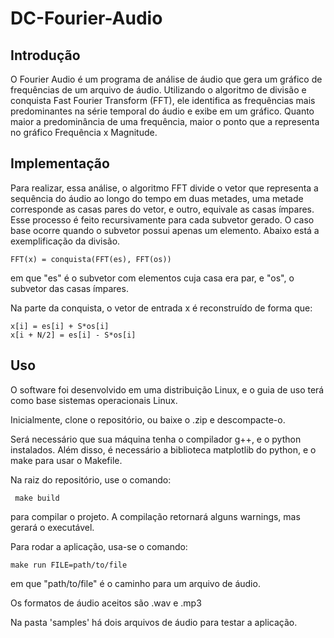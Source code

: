 # DC-Fourier-Audio

## Introdução

O Fourier Audio é um programa de análise de áudio que gera um gráfico de frequências de um arquivo de áudio. Utilizando o algoritmo de divisão e conquista Fast Fourier Transform (FFT), ele identifica as frequências mais predominantes na série temporal do áudio e exibe em um gráfico. Quanto maior a predominância de uma frequência, maior o ponto que a representa no gráfico Frequência x Magnitude.

## Implementação

Para realizar, essa análise, o algoritmo FFT divide o vetor que representa a sequência do áudio ao longo do tempo em duas metades, uma metade corresponde as casas pares do vetor, e outro, equivale as casas ímpares. Esse processo é feito recursivamente para cada subvetor gerado. O caso base ocorre quando o subvetor possui apenas um elemento. Abaixo está a exemplificação da divisão.

    FFT(x) = conquista(FFT(es), FFT(os))

em que "es" é o subvetor com elementos cuja casa era par, e "os", o subvetor das casas ímpares. 


Na parte da conquista, o vetor de entrada x é reconstruído de forma que:

    x[i] = es[i] + S*os[i]
    x[i + N/2] = es[i] - S*os[i]

## Uso

O software foi desenvolvido em uma distribuição Linux, e o guia de uso terá como base sistemas operacionais Linux.

Inicialmente, clone o repositório, ou baixe o .zip e descompacte-o.

Será necessário que sua máquina tenha o compilador g++, e o python instalados. Além disso, é necessário a biblioteca matplotlib do python, e o make para usar o Makefile.

Na raiz do repositório, use o comando:

     make build 

para compilar o projeto. A compilação retornará alguns warnings, mas gerará o executável.

Para rodar a aplicação, usa-se o comando:

    make run FILE=path/to/file
 
em que "path/to/file" é o caminho para um arquivo de áudio.

Os formatos de áudio aceitos são .wav e .mp3

Na pasta 'samples' há dois arquivos de áudio para testar a aplicação.